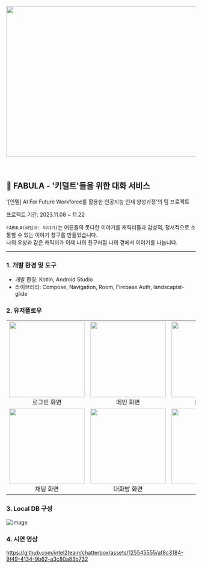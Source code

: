 <p align="center"><img src="https://github.com/intel2team/chatterbox/assets/125545555/b941927d-8fd4-4445-87b9-157ffaa4a306"  width="800" height="400"/></p>
<br/>
<h2>🔮 FABULA - '키덜트'들을 위한 대화 서비스</h2>

'[인텔] AI For Future Workforce를 활용한 인공지능 인재 양성과정'의 팀 프로젝트  

프로젝트 기간: 2023.11.08 ~ 11.22

`FABULA(라틴어: 이야기)`는 어른들의 못다한 이야기를 캐릭터들과 감성적, 정서적으로 소통할 수 있는 이야기 창구를 만들었습니다. <br/> 나의 우상과 같은 캐릭터가 이제 나의 친구처럼 나의 곁에서 이야기를 나눕니다.

---


### 1. 개발 환경 및 도구  
- 개발 환경: Kotlin, Android Studio  
- 라이브러리: Compose, Navigation, Room, Firebase Auth, landscapist-glide

### 2. 유저플로우
<table>
  <tr>
    <td><img src="https://github.com/intel2team/chatterbox/assets/125545555/00ffa534-dfa6-4952-ac84-fed365acd3f4" width="200"><br/><div align="center">로그인 화면</div></td>
    <td><img src="https://github.com/intel2team/chatterbox/assets/125545555/fe614473-2a20-46cc-bd3f-0e38ea472b43" width="200"><br/><div align="center">메인 화면</div></td>
    <td><img src="https://github.com/intel2team/chatterbox/assets/125545555/942080fe-a55e-4239-9a46-bedd96cff13e" width="200"><br/><div align="center">캐릭터 화면</div></td>
  </tr>
  <tr>
    <td><img src="https://github.com/intel2team/chatterbox/assets/125545555/ebd439c9-9fda-4da3-87ca-fd88993c0ae6" width="200"><br/><div align="center">채팅 화면</div></td>
    <td><img src="https://github.com/intel2team/chatterbox/assets/125545555/5573a476-6030-4112-ad2a-3f1e3234a53e" width="200"><br/><div align="center">대화방 화면</div></td>
    <td><img src="https://github.com/intel2team/chatterbox/assets/125545555/3a0135b8-577d-46c9-ba39-a329c9085eec" width="200"><br/><div align="center">상점 화면</div></td>
  </tr>
</table>

### 3. Local DB 구성
![image](https://github.com/intel2team/chatterbox/assets/125545555/2a44ab99-5b2f-40a0-944c-5d6c5d7e0648)

### 4. 시연 영상
https://github.com/intel2team/chatterbox/assets/125545555/af8c3184-9f49-4134-9b62-a3c80a83b732



